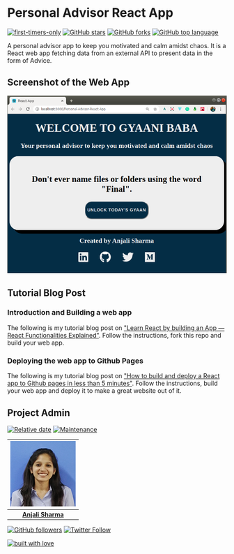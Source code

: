 # Personal Advisor React App

[![first-timers-only](https://img.shields.io/badge/first--timers--only-friendly-tomato.svg?style=flat&logo=git)](https://github.com/AnjaliSharma1234/Personal-Advisor-React-App/issues) [![GitHub stars](https://img.shields.io/github/stars/AnjaliSharma1234/Personal-Advisor-React-App.svg?logo=github)](https://github.com/AnjaliSharma1234/Personal-Advisor-React-App/stargazers) [![GitHub forks](https://img.shields.io/github/forks/AnjaliSharma1234/Personal-Advisor-React-App.svg?logo=github&color=teal)](https://github.com/AnjaliSharma1234/Personal-Advisor-React-App/network) [![GitHub top language](https://img.shields.io/github/languages/top/AnjaliSharma1234/Personal-Advisor-React-App?color=yellow&logo=javascript)](https://github.com/AnjaliSharma1234/Personal-Advisor-React-App)

A personal advisor app to keep you motivated and calm amidst chaos. It is a React web app fetching data from an external API to present data in the form of Advice.

## Screenshot of the Web App

![](images/webapp.png)


## Tutorial Blog Post

### Introduction and Building a web app

The following is my tutorial blog post on ["Learn React by building an App — React Functionalities Explained"](https://medium.com/mobile-web-dev/learn-react-by-building-a-to-do-app-react-functionalities-explained-74f466e9396). Follow the instructions, fork this repo and build your web app.

### Deploying the web app to Github Pages

The following is my tutorial blog post on ["How to build and deploy a React app to Github pages in less than 5 minutes"](https://medium.com/@anjalisharmaaa/how-to-build-and-deploy-a-react-app-to-github-pages-in-less-than-5-minutes-d6c4ffd30f14). Follow the instructions, build your web app and deploy it to make a great website out of it.

## Project Admin

[![Relative date](https://img.shields.io/date/1577392258?color=important&label=started&logo=github)](https://github.com/AnjaliSharma1234/) [![Maintenance](https://img.shields.io/maintenance/yes/2020?color=green&logo=github)](https://github.com/AnjaliSharma1234/)

| ![](images/anjali-sharma.png) |
| :----------------------------------------------------------: |
| **[Anjali Sharma](https://www.linkedin.com/in/anjalisharmaaa/)**  |

[![GitHub followers](https://img.shields.io/github/followers/AnjaliSharma1234.svg?label=Follow%20@AnjaliSharma1234&style=social)](https://github.com/AnjaliSharma1234/) [![Twitter Follow](https://img.shields.io/twitter/follow/AnjaliiSharmaaa?style=social)](https://twitter.com/AnjaliiSharmaaa) 

[![built with love](https://forthebadge.com/images/badges/built-with-love.svg)](https://github.com/AnjaliSharma1234/)
